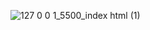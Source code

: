 ![127 0 0 1_5500_index html (1)](https://github.com/user-attachments/assets/5b30c94b-0d39-4ca0-8881-bb68ccf1c385)
